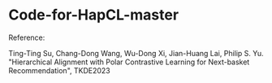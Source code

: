 # Code-for-HapCL-master

Reference:

Ting-Ting Su, Chang-Dong Wang, Wu-Dong Xi, Jian-Huang Lai, Philip S. Yu. "Hierarchical Alignment with Polar Contrastive Learning for Next-basket Recommendation", TKDE2023
